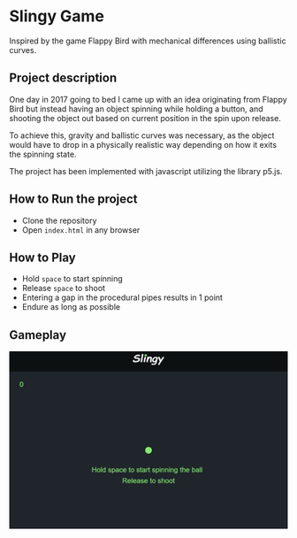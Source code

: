 # Slingy Game
Inspired by the game Flappy Bird with mechanical differences using ballistic curves.

## Project description
One day in 2017 going to bed I came up with an idea originating from Flappy Bird but instead having an object spinning while holding a button, and shooting the object out based on current position in the spin upon release.

To achieve this, gravity and ballistic curves was necessary, as the object would have to drop in a physically realistic way depending on how it exits the spinning state.

The project has been implemented with javascript utilizing the library p5.js.

## How to Run the project
- Clone the repository
- Open `index.html` in any browser

## How to Play
- Hold `space` to start spinning
- Release `space` to shoot
- Entering a gap in the procedural pipes results in 1 point
- Endure as long as possible

## Gameplay
![Example gameplay](https://github.com/rasmusloje/slingy-game/blob/main/images/slingy-animation.gif)